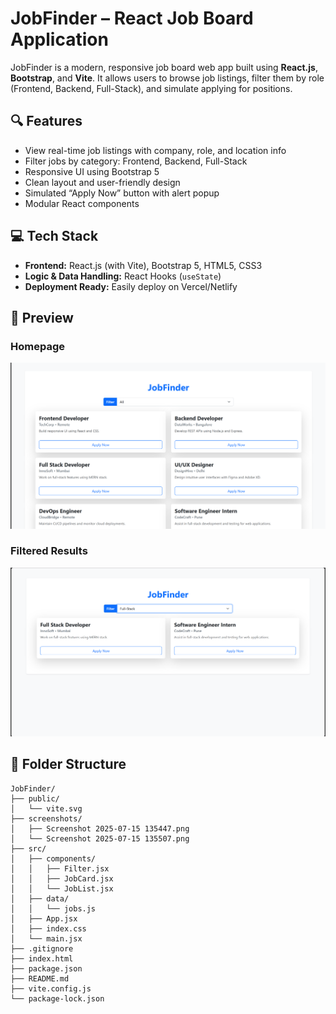 # JobFinder – React Job Board Application

JobFinder is a modern, responsive job board web app built using **React.js**, **Bootstrap**, and **Vite**. It allows users to browse job listings, filter them by role (Frontend, Backend, Full-Stack), and simulate applying for positions.

## 🔍 Features

- View real-time job listings with company, role, and location info
- Filter jobs by category: Frontend, Backend, Full-Stack
- Responsive UI using Bootstrap 5
- Clean layout and user-friendly design
- Simulated “Apply Now” button with alert popup
- Modular React components

## 💻 Tech Stack

- **Frontend:** React.js (with Vite), Bootstrap 5, HTML5, CSS3
- **Logic & Data Handling:** React Hooks (`useState`)
- **Deployment Ready:** Easily deploy on Vercel/Netlify

## 📸 Preview

### Homepage
<img src="https://github.com/21aansh06/JobFinder/blob/main/public/screenshots/Screenshot%202025-07-15%20135447.png?raw=true" alt="JobFinder Preview 1" width="600"/>

### Filtered Results
<img src="https://github.com/21aansh06/JobFinder/blob/main/public/screenshots/Screenshot%202025-07-15%20135507.png?raw=true" alt="filtered" width="600"/>


## 🧩 Folder Structure

```
JobFinder/
├── public/
│   └── vite.svg
├── screenshots/
│   ├── Screenshot 2025-07-15 135447.png
│   └── Screenshot 2025-07-15 135507.png
├── src/
│   ├── components/
│   │   ├── Filter.jsx
│   │   ├── JobCard.jsx
│   │   └── JobList.jsx
│   ├── data/
│   │   └── jobs.js
│   ├── App.jsx
│   ├── index.css
│   └── main.jsx
├── .gitignore
├── index.html
├── package.json
├── README.md
├── vite.config.js
└── package-lock.json

```
